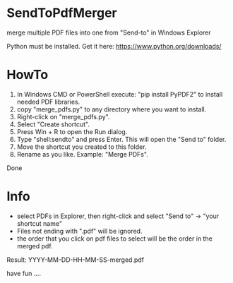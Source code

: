 # SendToPdfMerger
merge multiple PDF files into one from "Send-to" in Windows Explorer

Python must be installed. 
Get it here: https://www.python.org/downloads/

# HowTo
1. In Windows CMD or PowerShell execute: "pip install PyPDF2" to install needed PDF libraries.
2. copy "merge_pdfs.py" to any directory where you want to install.
3. Right-click on "merge_pdfs.py".
4. Select "Create shortcut".
5. Press Win + R to open the Run dialog.
6. Type "shell:sendto" and press Enter. This will open the "Send to" folder.
7. Move the shortcut you created to this folder.
8. Rename as you like. Example: "Merge PDFs".

Done

# Info
- select PDFs in Explorer, then right-click and select "Send to" -> "your shortcut name"
- Files not ending with ".pdf" will be ignored.
- the order that you click on pdf files to select will be the order in the merged pdf. 

Result: YYYY-MM-DD-HH-MM-SS-merged.pdf

have fun ....

